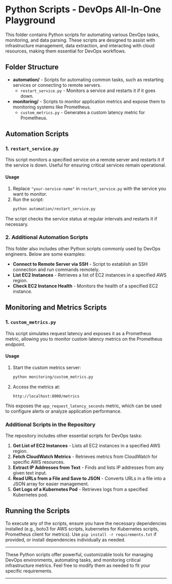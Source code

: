 
# Python Scripts - DevOps All-In-One Playground

This folder contains Python scripts for automating various DevOps tasks, monitoring, and data parsing. These scripts are designed to assist with infrastructure management, data extraction, and interacting with cloud resources, making them essential for DevOps workflows.

## Folder Structure

- **automation/** - Scripts for automating common tasks, such as restarting services or connecting to remote servers.
  - `restart_service.py` - Monitors a service and restarts it if it goes down.
- **monitoring/** - Scripts to monitor application metrics and expose them to monitoring systems like Prometheus.
  - `custom_metrics.py` - Generates a custom latency metric for Prometheus.

## Automation Scripts

### 1. `restart_service.py`

This script monitors a specified service on a remote server and restarts it if the service is down. Useful for ensuring critical services remain operational.

#### Usage

1. Replace `"your-service-name"` in `restart_service.py` with the service you want to monitor.
2. Run the script:
   ```bash
   python automation/restart_service.py
   ```

The script checks the service status at regular intervals and restarts it if necessary.

### 2. Additional Automation Scripts

This folder also includes other Python scripts commonly used by DevOps engineers. Below are some examples:

- **Connect to Remote Server via SSH** - Script to establish an SSH connection and run commands remotely.
- **List EC2 Instances** - Retrieves a list of EC2 instances in a specified AWS region.
- **Check EC2 Instance Health** - Monitors the health of a specified EC2 instance.

## Monitoring and Metrics Scripts

### 1. `custom_metrics.py`

This script simulates request latency and exposes it as a Prometheus metric, allowing you to monitor custom latency metrics on the Prometheus endpoint.

#### Usage

1. Start the custom metrics server:
   ```bash
   python monitoring/custom_metrics.py
   ```
2. Access the metrics at:
   ```plaintext
   http://localhost:8000/metrics
   ```

This exposes the `app_request_latency_seconds` metric, which can be used to configure alerts or analyze application performance.

### Additional Scripts in the Repository

The repository includes other essential scripts for DevOps tasks:

1. **Get List of EC2 Instances** - Lists all EC2 instances in a specified AWS region.
2. **Fetch CloudWatch Metrics** - Retrieves metrics from CloudWatch for specific AWS resources.
3. **Extract IP Addresses from Text** - Finds and lists IP addresses from any given text input.
4. **Read URLs from a File and Save to JSON** - Converts URLs in a file into a JSON array for easier management.
5. **Get Logs of a Kubernetes Pod** - Retrieves logs from a specified Kubernetes pod.

## Running the Scripts

To execute any of the scripts, ensure you have the necessary dependencies installed (e.g., boto3 for AWS scripts, kubernetes for Kubernetes scripts, Prometheus client for metrics). Use `pip install -r requirements.txt` if provided, or install dependencies individually as needed.

---

These Python scripts offer powerful, customizable tools for managing DevOps environments, automating tasks, and monitoring critical infrastructure metrics. Feel free to modify them as needed to fit your specific requirements.

---
